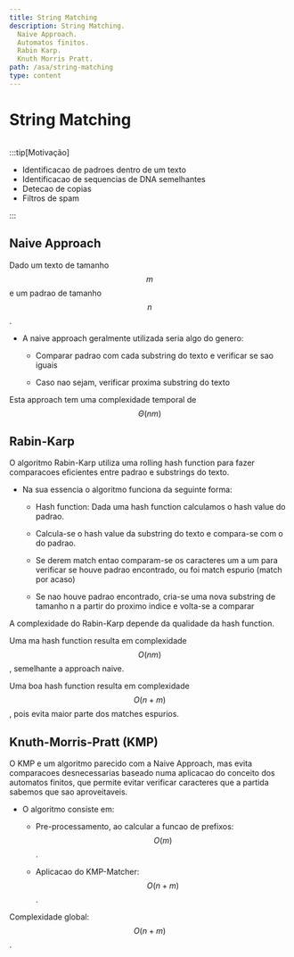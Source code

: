```yaml
---
title: String Matching
description: String Matching.
  Naive Approach.
  Automatos finitos.
  Rabin Karp.
  Knuth Morris Pratt.
path: /asa/string-matching
type: content
---
```


# String Matching

``` toc

```

:::tip[Motivação]

- Identificacao de padroes dentro de um texto
- Identificacao de sequencias de DNA semelhantes
- Detecao de copias
- Filtros de spam

:::

## Naive Approach

Dado um texto de tamanho $$m$$ e um padrao de tamanho $$n$$.

- A naive approach geralmente utilizada seria algo do genero:

  - Comparar padrao com cada substring do texto e verificar se sao iguais
  
  - Caso nao sejam, verificar proxima substring do texto

Esta approach tem uma complexidade temporal de $$\Theta(nm)$$


## Rabin-Karp

O algoritmo Rabin-Karp utiliza uma rolling hash function para fazer comparacoes eficientes entre padrao e substrings do texto.

- Na sua essencia o algoritmo funciona da seguinte forma:
  
    - Hash function: Dada uma hash function calculamos o hash value do padrao.

    - Calcula-se o hash value da substring do texto e compara-se com o do padrao.
  
    - Se derem match entao comparam-se os caracteres um a um para verificar se houve padrao encontrado, ou foi match espurio (match por acaso)
  
    - Se nao houve padrao encontrado, cria-se uma nova substring de tamanho n a partir do proximo indice e volta-se a comparar


A complexidade do Rabin-Karp depende da qualidade da hash function.

Uma ma hash function resulta em complexidade $$O(nm)$$, semelhante a approach naive.


Uma boa hash function resulta em complexidade $$O(n + m)$$, pois evita maior parte dos matches espurios.


## Knuth-Morris-Pratt (KMP)

O KMP e um algoritmo parecido com a Naive Approach, mas evita comparacoes desnecessarias baseado numa aplicacao do conceito dos automatos finitos, que permite evitar verificar caracteres que a partida sabemos que sao aproveitaveis.

- O algoritmo consiste em:
    - Pre-processamento, ao calcular a funcao de prefixos: $$O(m)$$.

    - Aplicacao do KMP-Matcher: $$O(n + m)$$.

Complexidade global: $$O(n + m)$$.